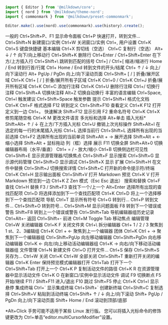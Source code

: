 ```typescript
import { Editor } from '@milkdown/core';
import { nord } from '@milkdown/theme-nord';
import { commonmark } from '@milkdown/preset-commonmark';

Editor.make().use(nord).use(commonmark).use(history).create();
```

一般的
Ctrl+Shift+P、F1 显示命令面板
Ctrl+P 快速打开，转到文件...
Ctrl+Shift+N 新建窗口/实例
Ctrl+W 关闭窗口/实例
Ctrl+, 用户设置
Ctrl+K Ctrl+S 键盘快捷键
基本编辑
Ctrl+X 剪切线（空选）
Ctrl+C 复制行（空选）
Alt+ ↓ / ↑ 向下/向上移动行
Ctrl+Shift+K 删除行
Ctrl+Enter /
Ctrl+Shift+Enter
在下方/上方插入行
Ctrl+Shift+\ 跳转到匹配的括号
Ctrl+] / Ctrl+\[ 缩进/缩进行
Home / End 转到行首/行尾
Ctrl+ Home / End 转到文件的开头/结尾
Ctrl+ ↑ / ↓ 向上/向下滚动行
Alt+ PgUp / PgDn 向上/向下滚动页面
Ctrl+Shift+ \[ / ] 折叠/展开区域
Ctrl+K Ctrl+ \[ / ] 折叠/展开所有子区域
Ctrl+K Ctrl+0 /
Ctrl+K Ctrl+J
折叠/展开所有区域
Ctrl+K Ctrl+C 添加行注释
Ctrl+K Ctrl+U 删除行注释
Ctrl+/ 切换行注释
Ctrl+Shift+A 切换块注释
Alt+Z 切换自动换行
丰富的语言编辑
Ctrl+Space, Ctrl+I 触发建议
Ctrl+Shift+Space 触发参数 提示
Ctrl+Shift+I 格式化文档
Ctrl+K Ctrl+F 格式选择
F12 转到定义
Ctrl+Shift+F10 查看定义
Ctrl+K F12 打开定义到一边
Ctrl+。 快速解决
Shift+F12 显示引用
F2 重命名符号
Ctrl+K Ctrl+X 修剪尾随空格
Ctrl+K M 更改文件语言
多光标和选择
Alt+单击 插入光标\*
Shift+Alt+ ↑ / ↓ 在上方/下方插入光标
Ctrl+U 撤销上次光标操作
Shift+Alt+I 在选定的每一行的末尾插入光标
Ctrl+L 选择当前行
Ctrl+Shift+L 选择所有出现的当前选择
Ctrl+F2 选择所有出现的当前单词
Shift+Alt + → 展开选择
Shift+Alt + ← 缩小选择
Shift+Alt + 鼠标拖动 列（框）选择
展示
F11 切换全屏
Shift+Alt+0 切换编辑器布局（水平/垂直）
Ctrl+ = / - 放大/缩小
Ctrl+B 切换侧边栏可见性
Ctrl+Shift+E 显示资源管理器/切换焦点
Ctrl+Shift+F 显示搜索
Ctrl+Shift+G 显示源代码管理
Ctrl+Shift+D 显示调试
Ctrl+Shift+X 显示 扩展
Ctrl+Shift+H 在文件中替换
Ctrl+Shift+J 切换搜索详情
Ctrl+Shift+C 打开新的命令提示符/终端
Ctrl+K Ctrl+H 显示输出面板
Ctrl+Shift+V 打开 Markdown 预览
Ctrl+K V 打开 Markdown 预览到一边
Ctrl+K Z Zen 模式（Esc Esc 退出）
搜索和替换
Ctrl+F 查找
Ctrl+H 替换
F3 / Shift+F3 查找下一个/上一个
Alt+Enter 选择所有出现的查找匹配项
Ctrl+D 将选择添加到下一个查找匹配项
Ctrl+K Ctrl+D 将上一个选择移到下一个查找匹配项
导航
Ctrl+T 显示所有符号
Ctrl+G 转到行...
Ctrl+P 转到文件...
Ctrl+Shift+O 转到符号...
Ctrl+Shift+M 显示问题面板
F8 转到下一个错误或警告
Shift+F8 转到上一个错误或警告
Ctrl+Shift+Tab 导航编辑器组历史记录
Ctrl+Alt+- 返回
Ctrl+Shift+- 前进
Ctrl+M Toggle Tab 移动焦点
编辑管理
Ctrl+W 关闭编辑器
Ctrl+K F 关闭文件夹
Ctrl+\ 拆分编辑器
Ctrl+ 1 / 2 / 3 聚焦到 1
st、2、3编辑组
Ctrl+K Ctrl + ← 聚焦到上一个编辑器 团体
Ctrl+K Ctrl + → 聚焦到下一个编辑器组
Ctrl+Shift+PgUp 向左移动编辑器
Ctrl+Shift+PgDn 向右移动编辑器
Ctrl+K ← 向左/向上移动活动编辑器组
Ctrl+K → 向右/向下移动活动编辑器组
文件管理
Ctrl+N 新建文件
Ctrl+O 打开文件...
Ctrl+S 保存
Ctrl+Shift+S 另存为...
Ctrl+W 关闭
Ctrl+K Ctrl+W 全部关闭
Ctrl+Shift+T 重新打开关闭的编辑器
Ctrl+K Enter 保持预览模式编辑器打开
Ctrl+Tab 打开下一个
Ctrl+Shift+Tab 打开上一个
Ctrl+K P 复制活动文件的路径
Ctrl+K R 在资源管理器中显示活动文件
Ctrl+K O 在新窗口/实例中显示活动文件
调试
F9 切换断点
F5 开始/继续
F11 / Shift+F11 进入/退出
F10 跳过
Shift+F5 停止
Ctrl+K Ctrl+I 显示悬停
集成终端
Ctrl+\`  显示集成终端
Ctrl+Shift+\` 创建新终端
Ctrl+Shift+C 复制选择
Ctrl+Shift+V 粘贴到活动终端
Ctrl+Shift+ ↑ / ↓ 向上/向下滚动
Shift+ PgUp / PgDn 向上/向下滚动页面
Shift+ Home / End 滚动到顶部/底部

\*Alt+Click 手势可能不适用于某些 Linux 发行版。
您可以将插入光标命令的修饰键更改为
Ctrl+单击“editor.multiCursorModifier”设置。
